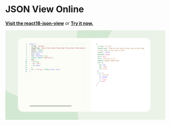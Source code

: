 # JSON View Online

[**Visit the react18-json-view**](https://github.com/YYsuni/react18-json-view) or [**Try it now.**](https://jv.yysuni.com/)

![Screentshot of website](screenshot.png 'JSON View')
